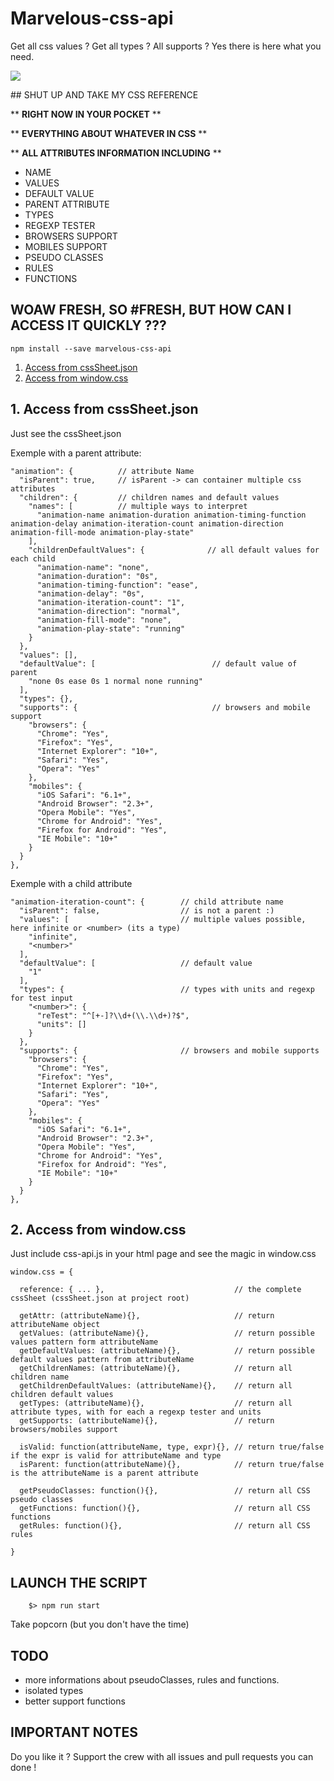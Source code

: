 # Marvelous-css-api

Get all css values ? Get all types ? All supports ? Yes there is here what you need.

<img src="http://i.giphy.com/Yv66XRlbWCuQw.gif">

## SHUT UP AND TAKE MY CSS REFERENCE

** **RIGHT NOW IN YOUR POCKET** ** 

** **EVERYTHING ABOUT WHATEVER IN CSS** **

** **ALL ATTRIBUTES INFORMATION INCLUDING** **

- NAME
- VALUES
- DEFAULT VALUE
- PARENT ATTRIBUTE
- TYPES
- REGEXP TESTER
- BROWSERS SUPPORT
- MOBILES SUPPORT
- PSEUDO CLASSES
- RULES
- FUNCTIONS

## WOAW FRESH, SO #FRESH, BUT HOW CAN I ACCESS IT QUICKLY ???

    npm install --save marvelous-css-api

1. [Access from cssSheet.json](#cssSheet)
2. [Access from window.css](#cssAPI)

## 1. Access from cssSheet.json

Just see the cssSheet.json

Exemple with a parent attribute:

    "animation": {          // attribute Name
      "isParent": true,     // isParent -> can container multiple css attributes
      "children": {         // children names and default values
        "names": [          // multiple ways to interpret
          "animation-name animation-duration animation-timing-function animation-delay animation-iteration-count animation-direction animation-fill-mode animation-play-state"
        ],
        "childrenDefaultValues": {              // all default values for each child
          "animation-name": "none",
          "animation-duration": "0s",
          "animation-timing-function": "ease",
          "animation-delay": "0s",
          "animation-iteration-count": "1",
          "animation-direction": "normal",
          "animation-fill-mode": "none",
          "animation-play-state": "running"
        }
      },
      "values": [],
      "defaultValue": [                          // default value of parent
        "none 0s ease 0s 1 normal none running"
      ],
      "types": {},
      "supports": {                              // browsers and mobile support
        "browsers": {
          "Chrome": "Yes",
          "Firefox": "Yes",
          "Internet Explorer": "10+",
          "Safari": "Yes",
          "Opera": "Yes"
        },
        "mobiles": {
          "iOS Safari": "6.1+",
          "Android Browser": "2.3+",
          "Opera Mobile": "Yes",
          "Chrome for Android": "Yes",
          "Firefox for Android": "Yes",
          "IE Mobile": "10+"
        }
      }
    },
    
Exemple with a child attribute

    "animation-iteration-count": {        // child attribute name
      "isParent": false,                  // is not a parent :)
      "values": [                         // multiple values possible, here infinite or <number> (its a type)
        "infinite",
        "<number>"
      ],
      "defaultValue": [                   // default value
        "1"
      ],
      "types": {                          // types with units and regexp for test input
        "<number>": {
          "reTest": "^[+-]?\\d+(\\.\\d+)?$",
          "units": []
        }
      },
      "supports": {                       // browsers and mobile supports
        "browsers": {
          "Chrome": "Yes",
          "Firefox": "Yes",
          "Internet Explorer": "10+",
          "Safari": "Yes",
          "Opera": "Yes"
        },
        "mobiles": {
          "iOS Safari": "6.1+",
          "Android Browser": "2.3+",
          "Opera Mobile": "Yes",
          "Chrome for Android": "Yes",
          "Firefox for Android": "Yes",
          "IE Mobile": "10+"
        }
      }
    },

## 2. Access from window.css

Just include css-api.js in your html page and see the magic in window.css

    window.css = {

      reference: { ... },                             // the complete cssSheet (cssSheet.json at project root)

      getAttr: (attributeName){},                     // return attributeName object
      getValues: (attributeName){},                   // return possible values pattern form attributeName
      getDefaultValues: (attributeName){},            // return possible default values pattern from attributeName
      getChildrenNames: (attributeName){},            // return all children name
      getChildrenDefaultValues: (attributeName){},    // return all children default values
      getTypes: (attributeName){},                    // return all attribute types, with for each a regexp tester and units
      getSupports: (attributeName){},                 // return browsers/mobiles support
      
      isValid: function(attributeName, type, expr){}, // return true/false if the expr is valid for attributeName and type
      isParent: function(attributeName){},            // return true/false is the attributeName is a parent attribute

      getPseudoClasses: function(){},                 // return all CSS pseudo classes
      getFunctions: function(){},                     // return all CSS functions
      getRules: function(){},                         // return all CSS rules
      
    }
    
## LAUNCH THE SCRIPT

        $> npm run start
        
Take popcorn (but you don't have the time)

## TODO

- more informations about pseudoClasses, rules and functions.
- isolated types
- better support functions

## IMPORTANT NOTES

Do you like it ? Support the crew with all issues and pull requests you can done !
